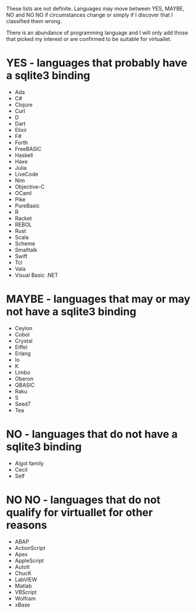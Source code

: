 These lists are not definite. Languages may move between YES, MAYBE, NO and NO NO
if circumstances change or simply if I discover that I classified them wrong.

There is an abundance of programming language and
I will only add those that picked my interest
or are confirmed to be suitable for virtuallet.

# YES - languages that probably have a sqlite3 binding
 * Ada
 * C#
 * Clojure
 * Curl
 * D
 * Dart
 * Elixir
 * F#
 * Forth
 * FreeBASIC
 * Haskell
 * Haxe
 * Julia
 * LiveCode
 * Nim
 * Objective-C
 * OCaml
 * Pike
 * PureBasic
 * R
 * Racket
 * REBOL
 * Rust
 * Scala
 * Scheme
 * Smalltalk
 * Swift
 * Tcl
 * Vala
 * Visual Basic .NET

# MAYBE - languages that may or may not have a sqlite3 binding
 * Ceylon
 * Cobol
 * Crystal
 * Eiffel
 * Erlang
 * Io
 * K
 * Limbo
 * Oberon
 * QBASIC
 * Raku
 * S
 * Seed7
 * Tea

# NO - languages that do not have a sqlite3 binding
 * Algol family
 * Cecil
 * Self

# NO NO - languages that do not qualify for virtuallet for other reasons
 * ABAP
 * ActionScript
 * Apex
 * AppleScript
 * AutoIt
 * ChucK
 * LabVIEW
 * Matlab
 * VBScript
 * Wolfram
 * xBase
